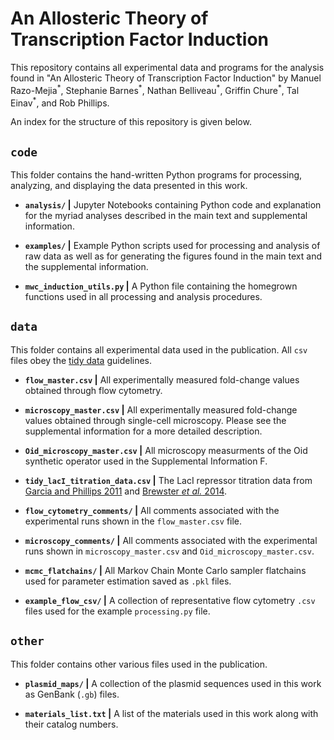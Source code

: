 # An Allosteric Theory of Transcription Factor Induction

This repository contains all experimental data and programs for the analysis
found in "An Allosteric Theory of Transcription Factor Induction" by Manuel
Razo-Mejia<sup>\*</sup>, Stephanie Barnes<sup>\*</sup>, Nathan Belliveau<sup>\*</sup>, Griffin Chure<sup>\*</sup>,
Tal Einav<sup>\*</sup>, and Rob Phillips.

An index for the structure of this repository is given below.


## `code`
This folder contains the hand-written Python programs for processing,
analyzing, and displaying the data presented in this work.

* **`analysis/` \|** Jupyter Notebooks containing Python code and explanation
    for the myriad analyses described in the main text and supplemental
    information.

* **`examples/` \|** Example Python scripts used for processing and analysis of raw data
    as well as for generating the figures found in the main text and the
    supplemental information.

* **`mwc_induction_utils.py` \|** A Python file containing the homegrown
    functions used in all processing and analysis procedures.


## `data`
This folder contains all experimental data used in the publication. All `csv`
files obey the [tidy data](http://vita.had.co.nz/papers/tidy-data.pdf) guidelines.

* **`flow_master.csv` \|** All experimentally
    measured fold-change values obtained through flow cytometry.

* **`microscopy_master.csv` \|** All experimentally
    measured fold-change values obtained through single-cell microscopy. Please
    see the supplemental information for a more detailed description.

* **`Oid_microscopy_master.csv` \|** All microscopy measurments of the Oid synthetic operator used in the Supplemental Information F.

* **`tidy_lacI_titration_data.csv` \|** The LacI repressor titration data from [Garcia and Phillips 2011](http://www.pnas.org/content/108/29/12173.abstract) and [Brewster *et al.* 2014](ihttp://www.cell.com/abstract/S0092-8674(14)00221-9).

* **`flow_cytometry_comments/` \|** All comments associated with the experimental runs shown in the `flow_master.csv` file.

* **`microscopy_comments/` \|** All comments associated with the experimental runs shown in `microscopy_master.csv` and `Oid_microscopy_master.csv`.

* **`mcmc_flatchains/` \|** All Markov Chain Monte Carlo sampler flatchains used for parameter estimation saved as `.pkl` files.

* **`example_flow_csv/` \|** A collection of representative flow cytometry `.csv` files used for the example `processing.py` file.

## `other`
This folder contains other various files used in the publication.

* **`plasmid_maps/` \|** A collection of the plasmid sequences used in this work
    as GenBank (`.gb`) files.

* **`materials_list.txt` \|** A list of the materials used in this work along
    with their catalog numbers.
